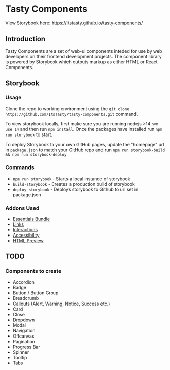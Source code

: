 # Tasty Components

View Storybook here: https://itstasty.github.io/tasty-components/

## Introduction

Tasty Components are a set of web-ui components inteded for use by web developers on their frontend development projects. The component library is powered by Storybook which outputs markup as either HTML or React Components.

## Storybook

### Usage

Clone the repo to working environment using the `git clone https://github.com/ItsTasty/tasty-components.git` command.

To view storybook locally, first make sure you are running nodejs >14 `nvm use 14` and then run `npm install`. Once the packages have installed run `npm run storybook` to start.

To deploy Storybook to your own GitHub pages, update the "homepage" url in `package.json` to match your GitHub repo and run `npm run storybook-build && npm run storybook-deploy`

### Commands

- `npm run storybook` - Starts a local instance of storybook
- `build-storybook` - Creates a production build of storybook
- `deploy-storybook` - Deploys storybook to Github to url set in package.json

### Addons Used

- [Essentials Bundle](https://storybook.js.org/addons/tag/essentials/)
- [Links](https://storybook.js.org/addons/@storybook/addon-links/)
- [Interactions](https://storybook.js.org/addons/@storybook/addon-interactions/)
- [Accessibility](https://storybook.js.org/addons/@storybook/addon-a11y/)
- [HTML Preview](https://storybook.js.org/addons/@pbutlewski/storybook-html/)

## TODO

### Components to create

- Accordion
- Badge
- Button / Button Group
- Breadcrumb
- Callouts (Alert, Warning, Notice, Success etc.)
- Card
- Close
- Dropdown
- Modal
- Navigation
- Offcanvas
- Pagination
- Progress Bar
- Spinner
- Tooltip
- Tabs